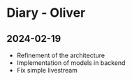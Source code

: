 # Diary - Oliver

## 2024-02-19

- Refinement of the architecture
- Implementation of models in backend
- Fix simple livestream